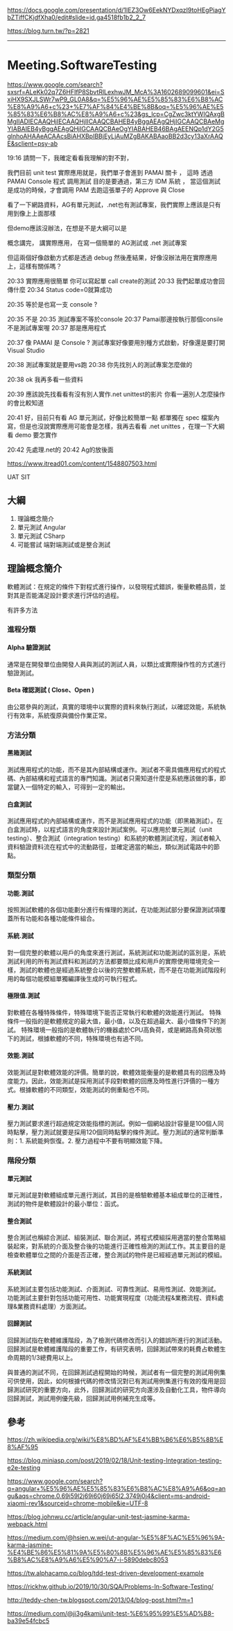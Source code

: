 <https://docs.google.com/presentation/d/1IEZ3Ow6EekNYDxqzI9toHEgPiagYbZTiffCKjdfXha0/edit#slide=id.ga4518fb1b2_2_7>

<https://blog.turn.tw/?p=2821>

---

# Meeting.SoftwareTesting

<https://www.google.com/search?sxsrf=ALeKk02q7Z6HFIfP8SbvtRlLexhwJM_McA%3A1602689099601&ei=SxiHX9SXJLSWr7wP9_GL0A8&q=%E5%96%AE%E5%85%83%E6%B8%AC%E8%A9%A6+c%23+%E7%AF%84%E4%BE%8B&oq=%E5%96%AE%E5%85%83%E6%B8%AC%E8%A9%A6+c%23&gs_lcp=CgZwc3ktYWIQAxgBMgIIADIECAAQHjIECAAQHjIICAAQCBAHEB4yBggAEAgQHjIGCAAQCBAeMgYIABAIEB4yBggAEAgQHjIGCAAQCBAeOgYIABAHEB46BAgAEENQp1dY2G5glnhoAHAAeACAAcsBiAHXBpIBBjEyLjAuMZgBAKABAaoBB2d3cy13aXrAAQE&sclient=psy-ab>

19:16 請問一下，我確定看看我理解的對不對，

我們目前 unit test 實際應用就是，我們單子會進到 PAMAI 關卡 ， 這時 透過 PAMAI Console 程式 調用測試 目的是要通過，第三方 IDM 系統 ， 當這個測試是成功的時候，才會調用 PAM 去跑這張單子的 Approve 與 Close

看了一下網路資料，AG有單元測試，.net也有測試專案，我們實際上應該是只有用到像上上面那樣

但demo應該沒辦法，在想是不是大綱可以是

概念講完，
講實際應用，
在寫一個簡單的 AG測試或 .net 測試專案

但這兩個好像啟動方式都是透過 debug 然後產結果，好像沒辦法用在實際應用上，這樣有關係嗎？

20:33 實際應用很簡單
你可以寫起單 call create的測試
20:33  我們起單成功會回傳什麼
20:34  Status code=0就算成功

20:35  等於是也寫一支 console ?

20:35  不是
20:35  測試專案不等於console
20:37  Pamai那邊按執行那個consile不是測試專案喔
20:37  那是應用程式

20:37 像 PAMAI 是 Console ? 測試專案好像要用別種方式啟動，好像還是要打開 Visual Studio 

20:38 測試專案就是要用vs跑
20:38 你先找別人的測試專案怎麼做的

20:38 ok 我再多看一些資料

20:39 應該說先找看看有沒有別人實作.net unittest的影片 你看一遍別人怎麼操作的會比較知道

20:41 好，目前只有看 AG 單元測試，好像比較簡單一點 都單獨在 spec 檔案內寫，但是也沒說實際應用可能會是怎樣，我再去看看 .net unittes ，在理一下大綱看 demo 要怎實作

20:42 先處理.net的
20:42 Ag的放後面

<https://www.itread01.com/content/1548807503.html>

UAT SIT

## 大綱

1. 理論概念簡介
2. 單元測試 Angular
3. 單元測試 CSharp
4. 可能嘗試 端對端測試或是整合測試

## 理論概念簡介

軟體測試：在規定的條件下對程式進行操作，以發現程式錯誤，衡量軟體品質，並對其是否能滿足設計要求進行評估的過程。

有許多方法

### 進程分類

#### Alpha 驗證測試

通常是在開發單位由開發人員與測試的測試人員，以類比或實際操作性的方式進行驗證測試。

#### Beta 確認測試 ( Close、Open )

由公眾參與的測試，真實的環境中以實際的資料來執行測試，以確認效能，系統執行有效率，系統復原與備份作業正常。

### 方法分類

#### 黑箱測試

測試應用程式的功能，而不是其內部結構或運作。測試者不需具備應用程式的程式碼、內部結構和程式語言的專門知識。測試者只需知道什麼是系統應該做的事，即當鍵入一個特定的輸入，可得到一定的輸出。

#### 白盒測試

測試應用程式的內部結構或運作，而不是測試應用程式的功能（即黑箱測試）。在白盒測試時，以程式語言的角度來設計測試案例。可以應用於單元測試（unit testing）、整合測試（integration testing）和系統的軟體測試流程，測試者輸入資料驗證資料流在程式中的流動路徑，並確定適當的輸出，類似測試電路中的節點。

### 類型分類

#### 功能.測試

按照測試軟體的各個功能劃分進行有條理的測試，在功能測試部分要保證測試項覆蓋所有功能和各種功能條件組合。

#### 系統.測試

對一個完整的軟體以用戶的角度來進行測試，系統測試和功能測試的區別是，系統測試利用的所有測試資料和測試的方法都要類比成和用戶的實際使用環境完全一樣，測試的軟體也是經過系統整合以後的完整軟體系統，而不是在功能測試階段利用的每個功能模組單獨編譯後生成的可執行程式。

#### 極限值.測試

對軟體在各種特殊條件，特殊環境下能否正常執行和軟體的效能進行測試。
特殊條件一般指的是軟體規定的最大值，最小值，以及在超過最大、最小值條件下的測試。
特殊環境一般指的是軟體執行的機器處於CPU高負荷，或是網路高負荷狀態下的測試，根據軟體的不同，特殊環境也有過不同。

#### 效能.測試

效能測試是對軟體效能的評價。簡單的說，軟體效能衡量的是軟體具有的回應及時度能力。因此，效能測試是採用測試手段對軟體的回應及時性進行評價的一種方式。根據軟體的不同類型，效能測試的側重點也不同。

#### 壓力.測試

壓力測試要求進行超過規定效能指標的測試。例如一個網站設計容量是100個人同時點擊，壓力測試就要是採用120個同時點擊的條件測試。壓力測試的通常判斷準則：1. 系統能夠恢復。2. 壓力過程中不要有明顯效能下降。

### 階段分類

#### 單元測試

單元測試是對軟體組成單元進行測試，其目的是檢驗軟體基本組成單位的正確性，測試的物件是軟體設計的最小單位：函式。

#### 整合測試

整合測試也稱綜合測試、組裝測試、聯合測試，將程式模組採用適當的整合策略組裝起來，對系統的介面及整合後的功能進行正確性檢測的測試工作。其主要目的是檢查軟體單位之間的介面是否正確，整合測試的物件是已經經過單元測試的模組。

#### 系統測試

系統測試主要包括功能測試、介面測試、可靠性測試、易用性測試、效能測試。 功能測試主要針對包括功能可用性、功能實現程度（功能流程&業務流程、資料處理&業務資料處理）方面測試。

#### 回歸測試

回歸測試指在軟體維護階段，為了檢測代碼修改而引入的錯誤所進行的測試活動。回歸測試是軟體維護階段的重要工作，有研究表明，回歸測試帶來的耗費占軟體生命周期的1/3總費用以上。

與普通的測試不同，在回歸測試過程開始的時候，測試者有一個完整的測試用例集可供使用，因此，如何根據代碼的修改情況對已有測試用例集進行有效的復用是回歸測試研究的重要方向，此外，回歸測試的研究方向還涉及自動化工具，物件導向回歸測試，測試用例優先級，回歸測試用例補充生成等。

## 參考

<https://zh.wikipedia.org/wiki/%E8%BD%AF%E4%BB%B6%E6%B5%8B%E8%AF%95>

<https://blog.miniasp.com/post/2019/02/18/Unit-testing-Integration-testing-e2e-testing>

<https://www.google.com/search?q=angular+%E5%96%AE%E5%85%83%E6%B8%AC%E8%A9%A6&oq=angu&aqs=chrome.0.69i59l2j69i60j69i65l2.3749j0j4&client=ms-android-xiaomi-rev1&sourceid=chrome-mobile&ie=UTF-8>

<https://blog.johnwu.cc/article/angular-unit-test-jasmine-karma-webpack.html>

<https://medium.com/@hsien.w.wei/ut-angular-%E5%8F%AC%E5%96%9A-karma-jasmine-%E4%BE%86%E5%81%9A%E5%80%8B%E5%96%AE%E5%85%83%E6%B8%AC%E8%A9%A6%E5%90%A7-i-5890debc8053>

<https://tw.alphacamp.co/blog/tdd-test-driven-development-example>

<https://rickhw.github.io/2019/10/30/SQA/Problems-In-Software-Testing/>

<http://teddy-chen-tw.blogspot.com/2013/04/blog-post.html?m=1>

<https://medium.com/@ji3g4kami/unit-test-%E6%95%99%E5%AD%B8-ba39e54fcbc5>
